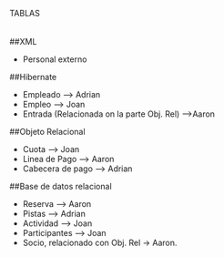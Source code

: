 TABLAS
######

##XML
- Personal externo
	
##Hibernate
- Empleado --> Adrian
- Empleo --> Joan
- Entrada (Relacionada on la parte Obj. Rel) -->Aaron

##Objeto Relacional
- Cuota --> Joan
- Linea de Pago --> Aaron
- Cabecera de pago --> Adrian

##Base de datos relacional
- Reserva --> Aaron
- Pistas --> Adrian
- Actividad --> Joan
- Participantes --> Joan
- Socio, relacionado con Obj. Rel -> Aaron. 